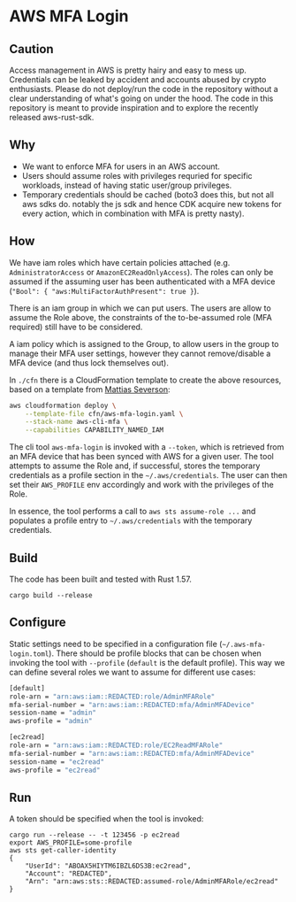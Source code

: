 # AWS MFA Login

## Caution

Access management in AWS is pretty hairy and easy to mess up. Credentials can be leaked by accident and accounts abused by crypto enthusiasts. Please do not deploy/run the code in the repository without a clear understanding of what's going on under the hood. The code in this repository is meant to provide inspiration and to explore the recently released aws-rust-sdk.

## Why

- We want to enforce MFA for users in an AWS account.
- Users should assume roles with privileges requried for specific workloads, instead of having static user/group privileges.
- Temporary credentials should be cached (boto3 does this, but not all aws sdks do. notably the js sdk and hence CDK acquire new tokens for every action, which in combination with MFA is pretty nasty).

## How

We have iam roles which have certain policies attached (e.g. `AdministratorAccess` or `AmazonEC2ReadOnlyAccess`). The roles can only be assumed if the assuming user has been authenticated with a MFA device (`"Bool": { "aws:MultiFactorAuthPresent": true }`).

There is an iam group in which we can put users. The users are allow to assume the Role above, the constraints of the to-be-assumed role (MFA required) still have to be considered.

A iam policy which is assigned to the Group, to allow users in the group to manage their MFA user settings, however they cannot remove/disable a MFA device (and thus lock themselves out).

In `./cfn` there is a CloudFormation template to create the above resources, based on a template from [Mattias Severson](https://blog.jayway.com/2017/11/22/aws-cli-mfa):

```bash
aws cloudformation deploy \
    --template-file cfn/aws-mfa-login.yaml \
    --stack-name aws-cli-mfa \
    --capabilities CAPABILITY_NAMED_IAM
```

The cli tool `aws-mfa-login` is invoked with a `--token`, which is retrieved from an MFA device that has been synced with AWS for a given user. The tool attempts to assume the Role and, if successful, stores the temporary credentials as a profile section in the `~/.aws/credentials`. The user can then set their `AWS_PROFILE` env accordingly and work with the privileges of the Role.

In essence, the tool performs a call to `aws sts assume-role ...` and populates a profile entry to `~/.aws/credentials` with the temporary credentials.

## Build

The code has been built and tested with Rust 1.57.

```
cargo build --release
```

## Configure

Static settings need to be specified in a configuration file (`~/.aws-mfa-login.toml`). There should be profile blocks that can be chosen when invoking the tool with `--profile` (`default` is the default profile). This way we can define several roles we want to assume for different use cases:

```bash
[default]
role-arn = "arn:aws:iam::REDACTED:role/AdminMFARole"
mfa-serial-number = "arn:aws:iam::REDACTED:mfa/AdminMFADevice"
session-name = "admin"
aws-profile = "admin"

[ec2read]
role-arn = "arn:aws:iam::REDACTED:role/EC2ReadMFARole"
mfa-serial-number = "arn:aws:iam::REDACTED:mfa/AdminMFADevice"
session-name = "ec2read"
aws-profile = "ec2read"
```

## Run

A token should be specified when the tool is invoked:

```
cargo run --release -- -t 123456 -p ec2read
export AWS_PROFILE=some-profile
aws sts get-caller-identity
{
    "UserId": "ABOAX5HIYTM6IBZL6DS3B:ec2read",
    "Account": "REDACTED",
    "Arn": "arn:aws:sts::REDACTED:assumed-role/AdminMFARole/ec2read"
}
```
